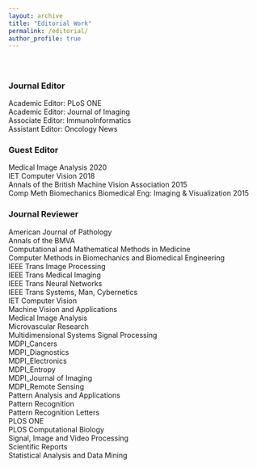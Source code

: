 ```yaml
---
layout: archive
title: "Editorial Work"
permalink: /editorial/
author_profile: true
---
```


<br>

<h2>
</h2>

<h3>Journal Editor</h3>
Academic Editor: PLoS ONE <br>
Academic Editor: Journal of Imaging <br>
Associate Editor: ImmunoInformatics <br>
Assistant Editor: Oncology News <br>

<h3>Guest Editor</h3>
Medical Image Analysis 2020 <br>
IET Computer Vision 2018 <br>
Annals of the British Machine Vision Association 2015 <br>
Comp Meth Biomechanics Biomedical Eng: Imaging & Visualization 2015 <br>

<h3>Journal Reviewer</h3>
American Journal of Pathology <br>
Annals of the BMVA <br>
Computational and Mathematical Methods in Medicine <br>
Computer Methods in Biomechanics and Biomedical Engineering <br>
IEEE Trans Image Processing <br>
IEEE Trans Medical Imaging <br>
IEEE Trans Neural Networks <br>
IEEE Trans Systems, Man, Cybernetics <br>
IET Computer Vision		 <br>
Machine Vision and Applications <br>
Medical Image Analysis <br>
Microvascular Research <br>
Multidimensional Systems Signal Processing <br>
MDPI_Cancers <br>
MDPI_Diagnostics <br>
MDPI_Electronics <br>
MDPI_Entropy <br>
MDPI_Journal of Imaging <br>
MDPI_Remote Sensing <br>
Pattern Analysis and Applications <br>
Pattern Recognition	 <br>
Pattern Recognition Letters <br>
PLOS ONE <br>
PLOS Computational Biology			 <br>
Signal, Image and Video Processing <br>
Scientific Reports		 <br>
Statistical Analysis and Data Mining <br>
